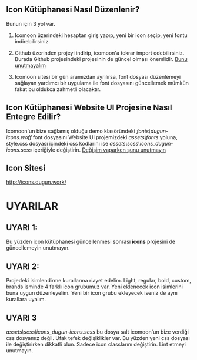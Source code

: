 ﻿## **Icon Kütüphanesi Nasıl Düzenlenir?**
Bunun için 3 yol var. 
1. Icomoon üzerindeki hesaptan giriş yapıp, yeni bir icon seçip, yeni fontu indirebilirsiniz. 
2. Github üzerinden projeyi indirip, icomoon'a tekrar import edebilirsiniz. Burada Github projesindeki projesinin de güncel olması önemlidir. [Bunu unutmayalım](#uyari-1)


3. Icomoon sitesi bir gün aramızdan ayrılırsa, font dosyası düzenlemeyi sağlayan yardımcı bir uygulama ile font dosyasını güncellemek mümkün fakat bu oldukça zahmetli olacaktır. 

## **Icon Kütüphanesi  Website UI Projesine Nasıl Entegre Edilir?**
Icomoon'un bize sağlamış olduğu demo klasöründeki *fonts\dugun-icons.woff* font dosyasını Website UI projemizdeki *assets\fonts* yoluna, style.css dosyası içindeki css kodlarını ise *assets\scss\icons\_dugun-icons.scss* içeriğiyle değiştirin. [Değişim  yaparken şunu unutmayın](#uyari-3)

## **Icon Sitesi**

http://icons.dugun.work/

# UYARILAR

## UYARI 1:
Bu yüzden icon kütüphanesi güncellenmesi sonrası **icons** projesini de güncellemeyin unutmayın.
    

## UYARI 2:
 Projedeki isimlendirme kurallarına riayet edelim. Light, regular, bold, custom, brands isminde 4 farklı icon grubumuz var. Yeni eklenecek icon isimlerini buna uygun düzenleyelim. Yeni bir icon grubu ekleyecek iseniz de aynı kurallara uyalım.
 
## UYARI 3
 *assets\scss\icons\_dugun-icons.scss* bu dosya salt icomoon'un bize verdiği css dosyamız değil. Ufak tefek değişiklikler var. Bu yüzden yeni css dosyası ile değiştirirken dikkatli olun. Sadece icon classlarını değiştirin. Lint etmeyi unutmayın.
